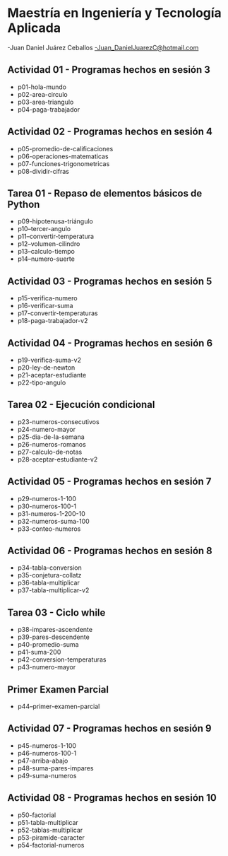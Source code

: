 # Maestría en Ingeniería y Tecnología Aplicada

-Juan Daniel Juárez Ceballos
-Juan_DanielJuarezC@hotmail.com

## Actividad 01 - Programas hechos en sesión 3
- p01-hola-mundo
- p02-area-circulo
- p03-area-triangulo
- p04-paga-trabajador


## Actividad 02 - Programas hechos en sesión 4
- p05-promedio-de-calificaciones 
- p06-operaciones-matematicas
- p07-funciones-trigonometricas
- p08-dividir-cifras

## Tarea 01 - Repaso de elementos básicos de Python
- p09-hipotenusa-triángulo 
- p10–tercer-angulo
- p11–convertir-temperatura 
- p12–volumen-cilindro
- p13–calculo-tiempo
- p14–numero-suerte

## Actividad 03 - Programas hechos en sesión 5
- p15-verifica-numero
- p16-verificar-suma
- p17-convertir-temperaturas
- p18-paga-trabajador-v2

## Actividad 04 - Programas hechos en sesión 6
- p19-verifica-suma-v2
- p20-ley-de-newton
- p21-aceptar-estudiante
- p22-tipo-angulo

## Tarea 02 - Ejecución condicional
- p23-numeros-consecutivos
- p24-numero-mayor
- p25-dia-de-la-semana
- p26-numeros-romanos
- p27-calculo-de-notas
- p28-aceptar-estudiante-v2

## Actividad 05 - Programas hechos en sesión 7
- p29-numeros-1-100
- p30-numeros-100-1
- p31-numeros-1-200-10 
- p32-numeros-suma-100 
- p33-conteo-numeros

## Actividad 06 - Programas hechos en sesión 8
- p34-tabla-conversion
- p35-conjetura-collatz
- p36-tabla-multiplicar
- p37-tabla-multiplicar-v2

## Tarea 03 - Ciclo while
- p38-impares-ascendente
- p39-pares-descendente
- p40-promedio-suma
- p41-suma-200
- p42-conversion-temperaturas
- p43-numero-mayor

## Primer Examen Parcial
- p44–primer-examen-parcial

## Actividad 07 - Programas hechos en sesión 9
- p45-numeros-1-100 
- p46-numeros-100-1 
- p47-arriba-abajo
- p48-suma-pares-impares
- p49-suma-numeros

## Actividad 08 - Programas hechos en sesión 10
- p50-factorial
- p51-tabla-multiplicar
- p52-tablas-multiplicar
- p53-piramide-caracter
- p54-factorial-numeros